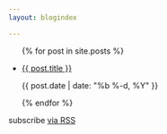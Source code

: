 ```yaml
---
layout: blogindex

---
```



<ul class="posts">
{% for post in site.posts %}
  <li class="windowpane">
    <p class="link"><a href="{{ post.url | prepend: site.baseurl }}">{{ post.title }}</a></p>
    <p class="date">{{ post.date | date: "%b %-d, %Y" }}</p>

  </li>
{% endfor %}
</ul>

<p class="rss-subscribe">subscribe <a href="{{ "/feed.xml" | prepend: site.baseurl }}">via RSS</a></p>
